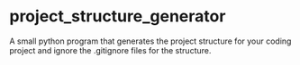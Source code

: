 # project_structure_generator
A small python program that generates the project structure for your coding project and ignore the .gitignore files for the structure.

